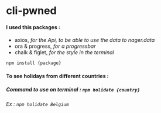 # cli-pwned

#### I used this packages : 
* axios, _for the Api, to be able to use the data to nager.data_ 
* ora & progress, _for a progressbar_
* chalk & figlet, _for the style in the terminal_

`npm install {package}`

#### To see holidays from different countries :
##### Command to use on terminal : `npm holidate {country}`
###### Ex : `npm holidate Belgium`
